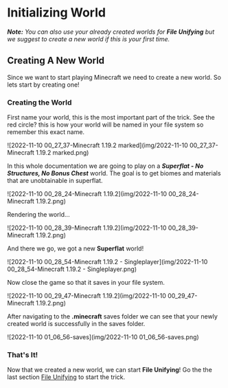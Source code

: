 # Initializing World

***Note:** You can also use your already created worlds for **File Unifying** but we suggest to create a new world if this is your first time.*

## Creating A New World

Since we want to start playing Minecraft we need to create a new world. So lets start by creating one!

### Creating the World

First name your world, this is the most important part of the trick. See the red circle? this is how your world will be named in your file system so remember this exact name.

![2022-11-10 00_27_37-Minecraft 1.19.2 marked](img/2022-11-10 00_27_37-Minecraft 1.19.2 marked.png)

In this whole documentation we are going to play on a ***Superflat - No Structures, No Bonus Chest*** world. The goal is to get biomes and materials that are unobtainable in superflat.

![2022-11-10 00_28_24-Minecraft 1.19.2](img/2022-11-10 00_28_24-Minecraft 1.19.2.png)

Rendering the world...

![2022-11-10 00_28_39-Minecraft 1.19.2](img/2022-11-10 00_28_39-Minecraft 1.19.2.png)

And there we go, we got a new **Superflat** world!

![2022-11-10 00_28_54-Minecraft 1.19.2 - Singleplayer](img/2022-11-10 00_28_54-Minecraft 1.19.2 - Singleplayer.png)

Now close the game so that it saves in your file system.

![2022-11-10 00_29_47-Minecraft 1.19.2](img/2022-11-10 00_29_47-Minecraft 1.19.2.png)

After navigating to the **.minecraft** saves folder we can see that your newly created world is successfully in the saves folder.

![2022-11-10 01_06_56-saves](img/2022-11-10 01_06_56-saves.png)

### That's It!

Now that we created a new world, we can start **File Unifying**! Go the the last section [File Unifying](FileUnifying.md) to start the trick.
